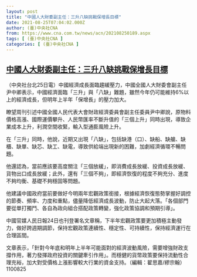 ```yaml
---
layout: post
title: "中國人大財委副主任：三升八缺挑戰保增長目標"
date: 2021-08-25T07:04:02.000Z
author: (臺)中央社CNA
from: https://www.cna.com.tw/news/acn/202108250189.aspx
tags: [ (臺)中央社CNA ]
categories: [ (臺)中央社CNA ]
---
```

<!--1629875042000-->
[中國人大財委副主任：三升八缺挑戰保增長目標](https://www.cna.com.tw/news/acn/202108250189.aspx)
------

<div>
<div></div><div class="paragraph"><p>（中央社台北25日電）中國經濟成長面臨趨緩壓力，中國全國人大財委會副主任尹中卿表示，中國經濟面臨「三升」與「八缺」難題，雖然今年仍可能維持6%以上的經濟成長，但明年上半年「保增長」的壓力加大。</p><p>瞭望周刊引述中國全國人民代表大會財政經濟委員會副主任委員尹中卿說，原物料價格高漲、國際運價攀升、人民幣匯率不斷升值的「三個上升」同時出現，導致企業成本上升，利潤空間收緊，輸入型通膨風險上升。</p><p>在「三升」同時，他說，近期又出現「八缺」，包括缺港（口）、缺船、缺艙、缺櫃、缺單、缺芯、缺工、缺電，導致供給端出現新的困難，加劇經濟循環不暢問題。</p><p>他還認為，當前應該要高度關注「三個放緩」，即消費成長放緩、投資成長放緩、貨物出口成長放緩；此外，還有「三個不夠」，即經濟恢復的程度不夠充分、進度不夠均衡、基礎不夠穩固等問題。</p><p>他建議中國政府當前要做好今明兩年宏觀政策銜接，根據經濟恢復態勢掌握好調控的節奏、頻率、力度和重點，儘量降低經濟成長波動，防止大起大落。「各個部門要從單打獨鬥、各自為政向組合搭配政策轉變，強化政策協調和預期引導」。</p><p>中國官媒人民日報24日也刊登署名文章稱，下半年宏觀政策要更加積極主動發力，做好跨週期調節，保持宏觀政策連續性、穩定性、可持續性，保持經濟運行在合理區間。</p><p>文章表示，「針對今年底和明年上半年可能面對的經濟波動風險，需要增強財政支撐作用，著力發揮政府投資的關鍵牽引作用」。而穩健的貨幣政策要保持流動性合理充裕，加大對受價格上漲影響較大行業的資金支持。（編輯：翟思嘉/繆宗翰）1100825</p></div>
</div>
